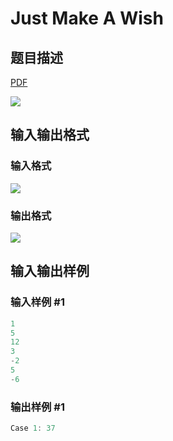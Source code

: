 # Just Make A Wish

## 题目描述

[problemUrl]: https://uva.onlinejudge.org/index.php?option=com_onlinejudge&Itemid=8&category=602&page=show_problem&problem=4297

[PDF](https://uva.onlinejudge.org/external/126/p12619.pdf)

![](https://cdn.luogu.com.cn/upload/vjudge_pic/UVA12619/547a485206580614c32d39019b831448923ee71e.png)

## 输入输出格式

### 输入格式

![](https://cdn.luogu.com.cn/upload/vjudge_pic/UVA12619/001320ad3a5617dbfc01c22c9a189cdfa52a07fb.png)

### 输出格式

![](https://cdn.luogu.com.cn/upload/vjudge_pic/UVA12619/4db3b64d54409a5cc3720aa5fef212af31b770f4.png)

## 输入输出样例

### 输入样例 #1

```cpp
1
5
12
3
-2
5
-6
```


### 输出样例 #1

```cpp
Case 1: 37
```


